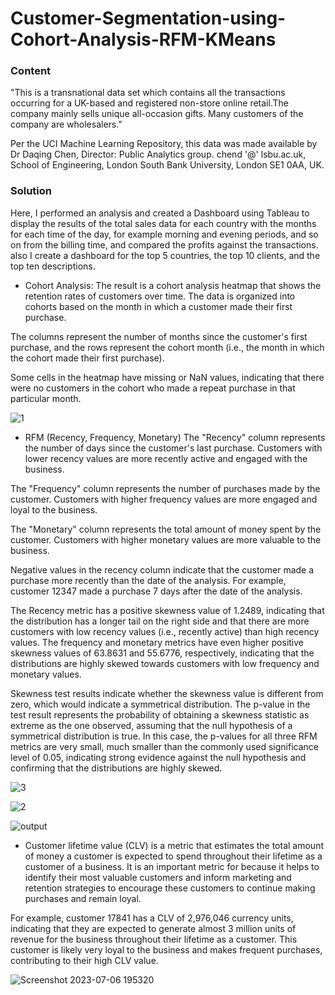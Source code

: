 # Customer-Segmentation-using-Cohort-Analysis-RFM-KMeans

### Content
"This is a transnational data set which contains all the transactions occurring for a UK-based and registered non-store online retail.The company mainly sells unique all-occasion gifts. Many customers of the company are wholesalers."

Per the UCI Machine Learning Repository, this data was made available by Dr Daqing Chen, Director: Public Analytics group. chend '@' lsbu.ac.uk, School of Engineering, London South Bank University, London SE1 0AA, UK.

### Solution
Here, I performed an analysis and created a Dashboard using Tableau to display the results of the total sales data for each country with the months for each time of the day, for example morning and evening periods, and so on from the billing time, and compared the profits against the transactions. also I create a dashboard for the top 5 countries, the top 10 clients, and the top ten descriptions.


- Cohort Analysis:
The result is a cohort analysis heatmap that shows the retention rates of customers over time. The data is organized into cohorts based on the month in which a customer made their first purchase.

The columns represent the number of months since the customer's first purchase, and the rows represent the cohort month (i.e., the month in which the cohort made their first purchase).

Some cells in the heatmap have missing or NaN values, indicating that there were no customers in the cohort who made a repeat purchase in that particular month.

![1](https://github.com/Muhannad0101/Customer-Segmentation-using-Cohort-Analysis-RFM-KMeans/assets/102443619/6c6ffa4c-c67f-4830-bf16-6bad6e275fa4)


- RFM (Recency, Frequency, Monetary)
The "Recency" column represents the number of days since the customer's last purchase. Customers with lower recency values are more recently active and engaged with the business.

The "Frequency" column represents the number of purchases made by the customer. Customers with higher frequency values are more engaged and loyal to the business.

The "Monetary" column represents the total amount of money spent by the customer. Customers with higher monetary values are more valuable to the business.

Negative values in the recency column indicate that the customer made a purchase more recently than the date of the analysis. For example, customer 12347 made a purchase 7 days after the date of the analysis.

The Recency metric has a positive skewness value of 1.2489, indicating that the distribution has a longer tail on the right side and that there are more customers with low recency values (i.e., recently active) than high recency values. The frequency and monetary metrics have even higher positive skewness values of 63.8631 and 55.6776, respectively, indicating that the distributions are highly skewed towards customers with low frequency and monetary values.

Skewness test results indicate whether the skewness value is different from zero, which would indicate a symmetrical distribution. The p-value in the test result represents the probability of obtaining a skewness statistic as extreme as the one observed, assuming that the null hypothesis of a symmetrical distribution is true. In this case, the p-values for all three RFM metrics are very small, much smaller than the commonly used significance level of 0.05, indicating strong evidence against the null hypothesis and confirming that the distributions are highly skewed.

![3](https://github.com/Muhannad0101/Customer-Segmentation-using-Cohort-Analysis-RFM-KMeans/assets/102443619/d59ca8ee-b5fb-4127-ad2a-0405967684ed)

![2](https://github.com/Muhannad0101/Customer-Segmentation-using-Cohort-Analysis-RFM-KMeans/assets/102443619/52e485b4-8f6b-42df-a328-1ca78558e28d)

![output](https://github.com/Muhannad0101/Customer-Segmentation-using-Cohort-Analysis-RFM-KMeans/assets/102443619/a982fd94-1a93-4ac1-b072-a901fe44f4c9)


- Customer lifetime value (CLV)
is a metric that estimates the total amount of money a customer is expected to spend throughout their lifetime as a customer of a business. It is an important metric for because it helps to identify their most valuable customers and inform marketing and retention strategies to encourage these customers to continue making purchases and remain loyal.

For example, customer 17841 has a CLV of 2,976,046 currency units, indicating that they are expected to generate almost 3 million units of revenue for the business throughout their lifetime as a customer. This customer is likely very loyal to the business and makes frequent purchases, contributing to their high CLV value.

![Screenshot 2023-07-06 195320](https://github.com/Muhannad0101/Customer-Segmentation-using-Cohort-Analysis-RFM-KMeans/assets/102443619/dd698805-7a56-49b5-9fe7-4f93cba4ee3e)
